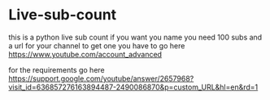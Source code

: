 # Live-sub-count
this is a python live sub count
if you want you name you need 100 subs and a url for your channel to get one you have to go here https://www.youtube.com/account_advanced

for the requirements go here https://support.google.com/youtube/answer/2657968?visit_id=636857276163894487-2490086870&p=custom_URL&hl=en&rd=1
